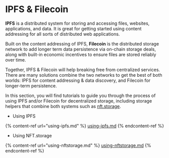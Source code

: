 # IPFS & Filecoin

**IPFS** is a distributed system for storing and accessing files, websites, applications, and data. It is great for getting started using content addressing for all sorts of distributed web applications.

Built on the content addressing of IPFS, **Filecoin** is the distributed storage network to add longer term data persistence via on-chain storage deals, along with built-in economic incentives to ensure files are stored reliably over time.

Together, IPFS & Filecoin will  help breaking free from centralized services. There are many solutions combine the two networks to get the best of both worlds: IPFS for content addressing & data discovery, and Filecoin for longer-term persistence.

In this section, you will find tutorials to guide you through the process of using IPFS and/or Filecoin for decentralized storage, including storage helpers that combine both systems such as  [nft.storage](https://nft.storage/).

+ Using IPFS

{% content-ref url="using-ipfs.md" %}
[using-ipfs.md](using-ipfs.md)
{% endcontent-ref %}

+ Using NFT.storage

{% content-ref url="using-nftstorage.md" %}
[using-nftstorage.md](using-nftstorage.md)
{% endcontent-ref %}

